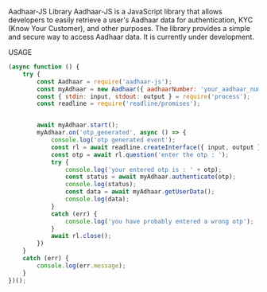 Aadhaar-JS Library
Aadhaar-JS is a JavaScript library that allows developers to easily retrieve a user's Aadhaar data for authentication, KYC (Know Your Customer), and other purposes. The library provides a simple and secure way to access Aadhaar data.
It is currently under development.

USAGE
```javascript
(async function () {
    try {
        const Aadhaar = require('aadhaar-js');
        const myAdhaar = new Aadhaar({ aadhaarNumber: 'your_aadhaar_number' });
        const { stdin: input, stdout: output } = require('process');
        const readline = require('readline/promises');


        await myAdhaar.start();
        myAdhaar.on('otp_generated', async () => {
            console.log('otp generated event');
            const rl = await readline.createInterface({ input, output });
            const otp = await rl.question('enter the otp : ');
            try {
                console.log('your entered otp is : ' + otp);
                const status = await myAdhaar.authenticate(otp);
                console.log(status);
                const data = await myAdhaar.getUserData();
                console.log(data);
            }
            catch (err) {
                console.log('you have probably entered a wrong otp');
            }
            await rl.close();
        })
    }
    catch (err) {
        console.log(err.message);
    }
})();
```

